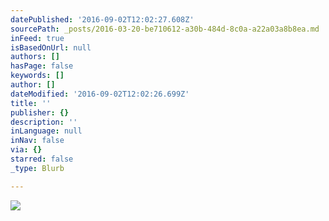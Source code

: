 ```yaml
---
datePublished: '2016-09-02T12:02:27.608Z'
sourcePath: _posts/2016-03-20-be710612-a30b-484d-8c0a-a22a03a8b8ea.md
inFeed: true
isBasedOnUrl: null
authors: []
hasPage: false
keywords: []
author: []
dateModified: '2016-09-02T12:02:26.699Z'
title: ''
publisher: {}
description: ''
inLanguage: null
inNav: false
via: {}
starred: false
_type: Blurb

---
```

![](https://s3-us-west-2.amazonaws.com/the-grid-img/p/06986220f743cf9bf1c126cd7445946587b0bad0.jpg)